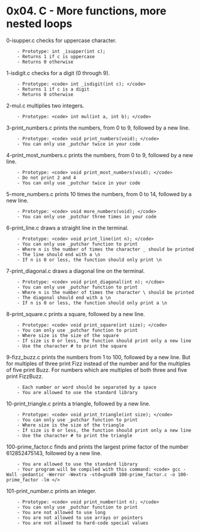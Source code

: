 # 0x04. C - More functions, more nested loops

0-isupper.c checks for uppercase character.

        - Prototype: int _isupper(int c);
        - Returns 1 if c is uppercase
        - Returns 0 otherwise

1-isdigit.c checks for a digit (0 through 9).

        - Prototype: <code> int _isdigit(int c); </code>
        - Returns 1 if c is a digit
        - Returns 0 otherwise

2-mul.c multiplies two integers.

        - Prototype: <code> int mul(int a, int b); </code>

3-print_numbers.c prints the numbers, from 0 to 9, followed by a new line.

        - Prototype: <code> void print_numbers(void); </code>
        - You can only use _putchar twice in your code

4-print_most_numbers.c prints the numbers, from 0 to 9, followed by a new line.

        - Prototype: <code> void print_most_numbers(void); </code>
        - Do not print 2 and 4
        - You can only use _putchar twice in your code

5-more_numbers.c prints 10 times the numbers, from 0 to 14, followed by a new line.

        - Prototype: <code> void more_numbers(void); </code>
        - You can only use _putchar three times in your code

6-print_line.c draws a straight line in the terminal.

        - Prototype: <code> void print_line(int n); </code>
        - You can only use _putchar function to print
        - Where n is the number of times the character _ should be printed
        - The line should end with a \n
        - If n is 0 or less, the function should only print \n

7-print_diagonal.c draws a diagonal line on the terminal.

        - Prototype: <code> void print_diagonal(int n); </cdoe>
        - You can only use _putchar function to print
        - Where n is the number of times the character \ should be printed
        - The diagonal should end with a \n
        - If n is 0 or less, the function should only print a \n

8-print_square.c prints a square, followed by a new line.

        - Prototype: <code> void print_square(int size); </code>
        - You can only use _putchar function to print
        - Where size is the size of the square
        - If size is 0 or less, the function should print only a new line
        - Use the character # to print the square

9-fizz_buzz.c prints the numbers from 1 to 100, followed by a new line. But for multiples of three print Fizz instead of the number and for the multiples of five print Buzz. For numbers which are multiples of both three and five print FizzBuzz.

        - Each number or word should be separated by a space
        - You are allowed to use the standard library

10-print_triangle.c prints a triangle, followed by a new line.

        - Prototype: <code> void print_triangle(int size); </code>
        - You can only use _putchar function to print
        - Where size is the size of the triangle
        - If size is 0 or less, the function should print only a new line
        - Use the character # to print the triangle

100-prime_factor.c finds and prints the largest prime factor of the number 612852475143, followed by a new line.

        - You are allowed to use the standard library
        - Your program will be compiled with this command: <code> gcc -Wall -pedantic -Werror -Wextra -std=gnu89 100-prime_factor.c -o 100-prime_factor -lm </>

101-print_number.c prints an integer.

        - Prototype: <code> void print_number(int n); </code>
        - You can only use _putchar function to print
        - You are not allowed to use long
        - You are not allowed to use arrays or pointers
        - You are not allowed to hard-code special values